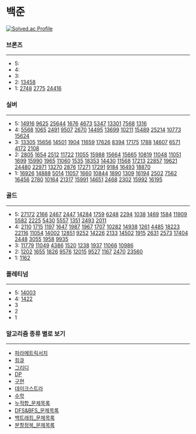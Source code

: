 # 백준


[![Solved.ac Profile](http://mazassumnida.wtf/api/v2/generate_badge?boj=seonguk52)](https://solved.ac/seonguk52/)


### 브론즈

---
- 5:
- 4:
- 3:
- 2:
[13458](%EC%88%98%ED%95%99%2F13458%2F13458.md)
- 1:
[2748](DP%2F%EC%8B%A4%EB%B2%84%2F2748.md)
[2775](DP%2F%EC%8B%A4%EB%B2%84%2F2775%2F2775.md)
[24416](DP%2F%EC%8B%A4%EB%B2%84%2F24416%2F24416.md)


### 실버

---
- 5:
[14916](DP%2F%EC%8B%A4%EB%B2%84%2F14916.md)
[9625](DP%2F%EC%8B%A4%EB%B2%84%2F9625.md)
[25644](DP%2F%EC%8B%A4%EB%B2%84%2F25644%2F25644.md)
[1676](%EC%88%98%ED%95%99%2F1676%2F1676.md)
[4673](%EC%88%98%ED%95%99%2F%EC%8B%A4%EB%B2%84%2F4673%2F4673.md)
[5347](%EC%88%98%ED%95%99%2F%EC%8B%A4%EB%B2%84%2F5347%2F5347.md)
[13301](DP%2F%EC%8B%A4%EB%B2%84%2F13301%2F13301.md)
[7568](%EA%B5%AC%ED%98%84%2F%EB%B8%8C%EB%A1%A0%EC%A6%88%EC%8B%A4%EB%B2%84%2F7568%2F7568.md)
[1316](%EA%B5%AC%ED%98%84%2F%EB%B8%8C%EB%A1%A0%EC%A6%88%EC%8B%A4%EB%B2%84%2F1316%2F1316.md)
- 4:
[5568](%EB%B0%B1%ED%8A%B8%EB%9E%98%ED%82%B9%2F5568%2F5568.md)
[1065](%EC%88%98%ED%95%99%2F1065%2F1065.md)
[2491](DP%2F%EC%8B%A4%EB%B2%84%2F2491%2F2491.md)
[9507](DP%2F%EC%8B%A4%EB%B2%84%2F9507%2F9507.md)
[2670](DP%2F%EC%8B%A4%EB%B2%84%2F2670%2F2670.md)
[14495](DP%2F%EC%8B%A4%EB%B2%84%2F14495%2F14495.md)
[13699](DP%2F%EC%8B%A4%EB%B2%84%2F13699%2F13699.md)
[10211](DP%2F%EC%8B%A4%EB%B2%84%2F10211%2F10211.md)
[15489](DP%2F%EC%8B%A4%EB%B2%84%2F15489%2F15489.md)
[25214](DP%2F%EC%8B%A4%EB%B2%84%2F25214%2F25214.md)
[10773](%EC%9E%90%EB%A3%8C%EA%B5%AC%EC%A1%B0%2F%EC%8A%A4%ED%83%9D%2F10773%2F10773.md)
[15624](DP%2F%EC%8B%A4%EB%B2%84%2F15624%2F15624.md)
- 3:
[13305](그리디/13305/13305.md)
[15656](%EB%B0%B1%ED%8A%B8%EB%9E%98%ED%82%B9%2F15656%2F15656.md)
[14501](DP%2F14501%2F14501.md)
[1904](DP%2F%EC%8B%A4%EB%B2%84%2F1904%2F1904.md)
[11659](%EB%88%84%EC%A0%81%ED%95%A9%2F11659%2F11659.md)
[17626](DP%2F%EC%8B%A4%EB%B2%84%2F17626)
[8394](DP%2F%EC%8B%A4%EB%B2%84%2F8394%2F8394.md)
[17175](DP%2F%EC%8B%A4%EB%B2%84%2F17175%2F17175.md)
[1788](DP%2F%EC%8B%A4%EB%B2%84%2F1788%2F1788.md)
[14607](DP%2F%EC%8B%A4%EB%B2%84%2F14607%2F14607.md)
[6571](DP%2F%EC%8B%A4%EB%B2%84%2F6571%2F6571.md)
[4172](DP%2F%EC%8B%A4%EB%B2%84%2F4172%2F4172.md)
[2108](%EC%88%98%ED%95%99%2F%EC%8B%A4%EB%B2%84%2F2108%2F2108.md)
- 2:
[2805](파라메트릭서치/2805/2805.md)
[1654](파라메트릭서치/1654/1654.md)
[2512](파라메트릭서치/2512/2512.md)
[11722](DP%2F%EB%B6%80%EB%B6%84%EC%88%98%EC%97%B4%2F11722%2F11722.md)
[11055](DP%2F%EB%B6%80%EB%B6%84%EC%88%98%EC%97%B4%2F11055%2F11055.md)
[15988](DP%2F%EC%8B%A4%EB%B2%84%2F15988.md)
[15664](%EB%B0%B1%ED%8A%B8%EB%9E%98%ED%82%B9%2F%EC%8B%A4%EB%B2%84%2F15664%2F15664.md)
[15665](%EB%B0%B1%ED%8A%B8%EB%9E%98%ED%82%B9%2F%EC%8B%A4%EB%B2%84%2F15665%2F15665.md)
[10819](%EB%B0%B1%ED%8A%B8%EB%9E%98%ED%82%B9%2F%EC%8B%A4%EB%B2%84%2F10819%2F10819.md)
[11048](DP%2F%EC%8B%A4%EB%B2%84%2F11048%2F11048.md)
[11051](%EA%B5%AC%ED%98%84%2F%EB%B8%8C%EB%A1%A0%EC%A6%88%EC%8B%A4%EB%B2%84%2F11051%2F11051.md)
[1699](DP%2F%EC%8B%A4%EB%B2%84%2F1699%2F1699.md)
[15990](DP%2F%EC%8B%A4%EB%B2%84%2F15990%2F15990.md)
[1965](DP%2F%EC%8B%A4%EB%B2%84%2F1965%2F1965.md)
[11060](DP%2F%EC%8B%A4%EB%B2%84%2F11060%2F11060.md)
[1535](DP%2F%EB%B0%B0%EB%82%AD%EB%AC%B8%EC%A0%9C%2F1535.md)
[18353](DP%2F%EC%8B%A4%EB%B2%84%2F18353%2F18353.md)
[14430](DP%2F%EC%8B%A4%EB%B2%84%2F14430%2F14430.md)
[11568](DP%2F%EC%8B%A4%EB%B2%84%2F11568%2F11568.md)
[17213](DP%2F%EC%8B%A4%EB%B2%84%2F17213%2F17213.md)
[22857](DP%2F%EB%B6%80%EB%B6%84%EC%88%98%EC%97%B4%2F22857%2F22857.md)
[19621](DP%2F%EC%8B%A4%EB%B2%84%2F19621%2F19621.md)
[24480](DFS%26BFS%2FDFS%2F24480%2F24480.md)
[22971](DP%2F%EC%8B%A4%EB%B2%84%2F22971%2F22971.md)
[13270](DP%2F%EC%8B%A4%EB%B2%84%2F13270%2F13270.md)
[2876](DP%2F%EC%8B%A4%EB%B2%84%2F2876%2F2876.md)
[17271](DP%2F%EC%8B%A4%EB%B2%84%2F17271%2F17271.md)
[17291](DP%2F%EC%8B%A4%EB%B2%84%2F17291%2F17291.md)
[9184](DP%2F%EC%8B%A4%EB%B2%84%2F9184%2F9184.md)
[16493](DP%2F%EC%8B%A4%EB%B2%84%2F16493%2F16493.md)
[18870](%EC%88%98%ED%95%99%2F%EC%8B%A4%EB%B2%84%2F18870%2F18870.md)
- 1:
[16926](%EA%B5%AC%ED%98%84%2F16926%2F16926.md)
[14888](%EB%B0%B1%ED%8A%B8%EB%9E%98%ED%82%B9%2F14888%2F14888.md)
[5014](DFS%26BFS%2FBFS%2F5014%2F5014.md)
[11057](DP%2F%EC%8B%A4%EB%B2%84%2F11057%2F11057.md)
[1660](DP%2F%EC%8B%A4%EB%B2%84%2F1660%2F1660.md)
[10844](DP%2F%EC%8B%A4%EB%B2%84%2F10844%2F10844.md)
[1890](DP%2F%EC%8B%A4%EB%B2%84%2F1890%2F1890.md)
[1309](DP%2F%EC%8B%A4%EB%B2%84%2F1309%2F1309.md)
[16194](DP%2F%EC%8B%A4%EB%B2%84%2F16194%2F16194.md)
[2502](DP%2F%EC%8B%A4%EB%B2%84%2F2502%2F2502.md)
[7562](DFS%26BFS%2FBFS%2F7562%2F7562.md)
[16456](DP%2F%EC%8B%A4%EB%B2%84%2F16456%2F16456.md)
[2780](DP%2F2%EC%B0%A8%EC%9B%90%2F2780%2F2780.md)
[10164](DP%2F%EC%8B%A4%EB%B2%84%2F10164%2F10164.md)
[21317](DP%2F%EC%8B%A4%EB%B2%84%2F21317%2F21317.md)
[15991](DP%2F%EC%8B%A4%EB%B2%84%2F15991%2F15991.md)
[14651](DP%2F%EC%8B%A4%EB%B2%84%2F14651%2F14651.md)
[2468](DFS%26BFS%2FDFS%2F2468%2F2468.md)
[2302](DP%2F%EC%8B%A4%EB%B2%84%2F2302%2F2302.md)
[15992](DP%2F%EC%8B%A4%EB%B2%84%2F15992%2F15992.md)
[16195](DP%2F%EC%8B%A4%EB%B2%84%2F16195%2F16195.md)
### 골드

---

- 5:
[27172](%EC%88%98%ED%95%99%2F27172%2F27172.md)
[2166](%EC%88%98%ED%95%99%2F%EA%B8%B0%ED%95%98%ED%95%99%2F2166%2F2166.md)
[2467](%EC%9D%B4%EB%B6%84%ED%83%90%EC%83%89%2F%ED%88%AC%ED%8F%AC%EC%9D%B8%ED%84%B0%2F2467.md)
[2447](%EB%B6%84%ED%95%A0%EC%A0%95%EB%B3%B5%2F2447%2F2447.md)
[14284](%EB%8D%B0%EC%9D%B4%ED%81%AC%EC%8A%A4%ED%8A%B8%EB%9D%BC%2F14284%2F14284.md)
[1759](%EB%B0%B1%ED%8A%B8%EB%9E%98%ED%82%B9%2F1759%2F1759.md)
[6248](%EB%8D%B0%EC%9D%B4%ED%81%AC%EC%8A%A4%ED%8A%B8%EB%9D%BC%2F6248%2F6248.md)
[2294](DP%2F2294%2F2294.md)
[1038](%EB%B0%B1%ED%8A%B8%EB%9E%98%ED%82%B9%2F1038%2F1038.md)
[1469](%EB%B0%B1%ED%8A%B8%EB%9E%98%ED%82%B9%2F1469%2F1469.md)
[1584](%EB%8D%B0%EC%9D%B4%ED%81%AC%EC%8A%A4%ED%8A%B8%EB%9D%BC%2F4%EB%B0%A9%ED%96%A5%2F1584%2F1584.md)
[11909](%EB%8D%B0%EC%9D%B4%ED%81%AC%EC%8A%A4%ED%8A%B8%EB%9D%BC%2F4%EB%B0%A9%ED%96%A5%2F11909%2F11909.md)
[5582](DP%2F%EB%B6%80%EB%B6%84%EC%88%98%EC%97%B4%2F5582%2F5582.md)
[2225](DP%2F2225%2F2225.md)
[5430](%EA%B5%AC%ED%98%84%2F5430%2F5430.md)
[5557](DP%2F2%EC%B0%A8%EC%9B%90%2F5557%2F5557.md)
[1351](DP%2F1351%2F1351.md)
[2493](%EC%9E%90%EB%A3%8C%EA%B5%AC%EC%A1%B0%2F%EC%8A%A4%ED%83%9D%2F2493%2F2493.md)
[2011](DP%2F%EB%AC%B8%EC%9E%90%EC%97%B4%2F2011%2F2011.md)
- 4:
[2110](파라메트릭서치/2110/2110.md)
[1715](힙큐/1715/1715.md)
[1197](%EC%B5%9C%EC%86%8C%EC%8A%A4%ED%8C%A8%EB%8B%9D%ED%8A%B8%EB%A6%AC%2F1197%2F1197.md)
[1647](%EC%B5%9C%EC%86%8C%EC%8A%A4%ED%8C%A8%EB%8B%9D%ED%8A%B8%EB%A6%AC%2F1647%2F1647.md)
[1987](DFS%26BFS%2FDFS%2F1987%2F1987.md)
[1967](DFS%26BFS%2FDFS%2F1967%2F1967.py)
[1707](DFS%26BFS%2FDFS%2F1707%2F1707.md)
[10282](%EB%8D%B0%EC%9D%B4%ED%81%AC%EC%8A%A4%ED%8A%B8%EB%9D%BC%2F10282%2F10282.md)
[14938](%EB%8D%B0%EC%9D%B4%ED%81%AC%EC%8A%A4%ED%8A%B8%EB%9D%BC%2F14938%2F14938.md)
[1261](%EB%8D%B0%EC%9D%B4%ED%81%AC%EC%8A%A4%ED%8A%B8%EB%9D%BC%2F1261%2F1261.md)
[4485](%EB%8D%B0%EC%9D%B4%ED%81%AC%EC%8A%A4%ED%8A%B8%EB%9D%BC%2F4485%2F4485.md)
[18223](%EB%8D%B0%EC%9D%B4%ED%81%AC%EC%8A%A4%ED%8A%B8%EB%9D%BC%2F18223%2F18223.md)
[22116](%EB%8D%B0%EC%9D%B4%ED%81%AC%EC%8A%A4%ED%8A%B8%EB%9D%BC%2F22116%2F22116.md)
[11054](DP%2F%EB%B6%80%EB%B6%84%EC%88%98%EC%97%B4%2F11054%2F11054.md)
[14002](DP%2F%EB%B6%80%EB%B6%84%EC%88%98%EC%97%B4%2F14002%2F14002.md)
[12851](DFS%26BFS%2FBFS%2F12851%2F12851.md)
[9252](DP%2FLCS%2F9252%2F9252.md)
[14226](DP%2F14226%2F14226.md)
[2133](DP%2F2133%2F2133.md)
[14502](DFS%26BFS%2FBFS%2F14502%2F14502.md)
[1915](DP%2F2%EC%B0%A8%EC%9B%90%2F1915%2F1915.md)
[2631](DP%2F2631%2F2631.md)
[2573](DFS%26BFS%2FBFS%2F2573%2F2573.md)
[17404](DP%2F17404%2F17404.md)
[2448](%EC%88%98%ED%95%99%2F%EA%B8%B0%ED%95%98%ED%95%99%2F2448%2F2448.md)
[3055](DFS%26BFS%2FBFS%2F3055%2F3055.md)
[1958](DP%2F1958%2F1958.md)
[9935](%EC%9E%90%EB%A3%8C%EA%B5%AC%EC%A1%B0%2F%EC%8A%A4%ED%83%9D%2F9935%2F9935.md)
- 3:
[11779](%EB%8D%B0%EC%9D%B4%ED%81%AC%EC%8A%A4%ED%8A%B8%EB%9D%BC%2F11779%2F11779.md)
[11049](DP%2F11049%2F11049.md)
[4386](%EC%B5%9C%EC%86%8C%EC%8A%A4%ED%8C%A8%EB%8B%9D%ED%8A%B8%EB%A6%AC%2F4386%2F4386.md)
[1520](DFS%26BFS%2FDFS%2F1520%2F1520.md)
[1238](%EB%8D%B0%EC%9D%B4%ED%81%AC%EC%8A%A4%ED%8A%B8%EB%9D%BC%2F1238%2F1238.md)
[1937](DP%2F2%EC%B0%A8%EC%9B%90%2F1937%2F1937.md)
[11066](DP%2F11066%2F11066.md)
[10986](%EB%88%84%EC%A0%81%ED%95%A9%2F10986%2F10986.md)
- 2:
[1202](그리디/1202/1202.md)
[1655](힙큐/1655/1655.md)
[1826](그리디/1826/1826.md)
[9576](그리디/9576/9576.md)
[12015](%EC%9D%B4%EB%B6%84%ED%83%90%EC%83%89%2F12015%2F12015.md)
[9527](%EB%88%84%EC%A0%81%ED%95%A9%2F9527%2F9527.md)
[1167](DFS%26BFS%2FDFS%2F1167%2F1167.md)
[2470](%EC%9D%B4%EB%B6%84%ED%83%90%EC%83%89%2F%ED%88%AC%ED%8F%AC%EC%9D%B8%ED%84%B0%2F2470%2F2470.md)
[23560](DP%2F%EC%8B%A4%EB%B2%84%2F23560%2F23560.md)
- 1:
[1162](%EB%8D%B0%EC%9D%B4%ED%81%AC%EC%8A%A4%ED%8A%B8%EB%9D%BC%2F1162%2F1162.md)


### 플레티넘

---

- 5:
[14003](%EC%9D%B4%EB%B6%84%ED%83%90%EC%83%89%2F14003%2F14003.md)
- 4:
[1422](%EA%B7%B8%EB%A6%AC%EB%94%94%2F1422%2F1422.md)
- 3
- 2
- 1


### 알고리즘 종류 별로 보기

---

- [파라메트릭서치](파라메트릭서치/파라메트릭서치_문제목록.md)
- [힙큐](힙큐/힙큐_문제목록.md)
- [그리디](그리디/그리디_문제목록.md)
- [DP](DP%2FDP_%EB%AC%B8%EC%A0%9C%EB%AA%A9%EB%A1%9D.md)
- [구현](%EA%B5%AC%ED%98%84%2F%EA%B5%AC%ED%98%84_%EB%AC%B8%EC%A0%9C%EB%AA%A9%EB%A1%9D.md)
- [데이크스트라](%EB%8D%B0%EC%9D%B4%ED%81%AC%EC%8A%A4%ED%8A%B8%EB%9D%BC%2F%EB%8D%B0%EC%9D%B4%ED%81%AC%EC%8A%A4%ED%8A%B8%EB%9D%BC_%EB%AC%B8%EC%A0%9C%EB%AA%A9%EB%A1%9D.md)
- [수학](%EC%88%98%ED%95%99)
- [누적합_문제목록](%EB%88%84%EC%A0%81%ED%95%A9%2F%EB%88%84%EC%A0%81%ED%95%A9_%EB%AC%B8%EC%A0%9C%EB%AA%A9%EB%A1%9D.md)
- [DFS&BFS_문제목록](DFS%26BFS%2FDFS%26BFS_%EB%AC%B8%EC%A0%9C%EB%AA%A9%EB%A1%9D.md)
- [백트래킹_문제목록](%EB%B0%B1%ED%8A%B8%EB%9E%98%ED%82%B9%2F%EB%B0%B1%ED%8A%B8%EB%9E%98%ED%82%B9_%EB%AC%B8%EC%A0%9C%EB%AA%A9%EB%A1%9D.md)
- [분할정복_문제목록](%EB%B6%84%ED%95%A0%EC%A0%95%EB%B3%B5%2F%EB%B6%84%ED%95%A0%EC%A0%95%EB%B3%B5_%EB%AC%B8%EC%A0%9C%EB%AA%A9%EB%A1%9D.md)